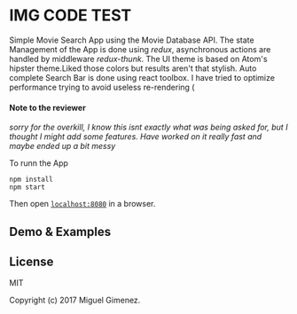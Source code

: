 # IMG CODE TEST
Simple Movie Search App using the Movie Database API.
The state Management of the App is done using *redux*, asynchronous actions are handled by middleware *redux-thunk*.
The UI theme is based on Atom's hipster theme.Liked those colors but results aren't that stylish.
Auto complete Search Bar is done using react toolbox.
I have tried to optimize performance trying to avoid useless re-rendering (


#### Note to the reviewer 

_sorry for the overkill, I know this isnt exactly what was being asked for, but I thought I might add some features. Have worked on it really fast and maybe ended up a bit messy_






To runn the App

```
npm install
npm start
```

Then open [`localhost:8080`](http://localhost:8080) in a browser.



## Demo & Examples


## License

MIT

Copyright (c) 2017 Miguel Gimenez.
